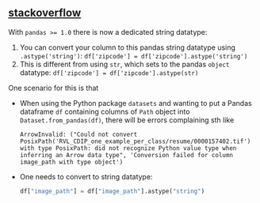 ## [stackoverflow](https://stackoverflow.com/questions/39092067/pandas-dataframe-convert-column-type-to-string-or-categorical)
With `pandas >= 1.0` there is now a dedicated string datatype:
1) You can convert your column to this pandas string datatype using `.astype('string')`: `df['zipcode'] = df['zipcode'].astype('string')`
2) This is different from using `str`, which sets to the pandas `object` datatype: `df['zipcode'] = df['zipcode'].astype(str)`

One scenario for this is that

- When using the Python package `datasets` and wanting to put a Pandas dataframe `df`
  containing columns of `Path` object into `Dataset.from_pandas(df)`, there will be errors complaining sth like
  ```
  ArrowInvalid: ("Could not convert PosixPath('RVL_CDIP_one_example_per_class/resume/0000157402.tif') with type PosixPath: did not recognize Python value type when inferring an Arrow data type", 'Conversion failed for column image_path with type object')
    ```
- One needs to convert to string datatype:
  ```python
  df["image_path"] = df["image_path"].astype("string")
  ```
